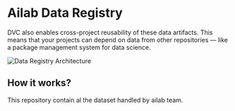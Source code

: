 # Ailab Data Registry

DVC also enables cross-project reusability of these data artifacts. This means that your projects can depend on data from other repositories — like a package management system for data science.

![Data Registry Architecture](https://dvc.org/static/da720a4b7b9b33a811b2b4fb6b176e86/d209b/data-registry.png)


## How it works?
This repository contain al the dataset handled by ailab team.